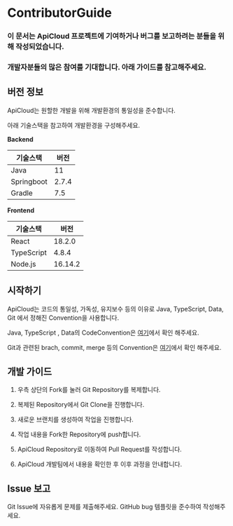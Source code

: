 # ContributorGuide

### 이 문서는 ApiCloud 프로젝트에 기여하거나 버그를 보고하려는 분들을 위해 작성되었습니다.

### 개발자분들의 많은 참여를 기대합니다. 아래 가이드를 참고해주세요.

## 버전 정보

ApiCloud는 원할한 개발을 위해 개발환경의 통일성을 준수합니다.

아래 기술스택을 참고하여 개발환경을 구성해주세요.

**Backend**

| 기술스택   | 버전  |
| ---------- | ----- |
| Java       | 11    |
| Springboot | 2.7.4 |
| Gradle     | 7.5   |

**Frontend**

| 기술스택   | 버전    |
| ---------- | ------- |
| React      | 18.2.0  |
| TypeScript | 4.8.4   |
| Node.js    | 16.14.2 |

## 시작하기

ApiCloud는 코드의 통일성, 가독성, 유지보수 등의 이유로 Java, TypeScript, Data, Git 에서 정해진 Convention을 사용합니다.

Java, TypeScript , Data의 CodeConvention은 [여기](ContributorConvention.md)에서 확인 해주세요.

Git과 관련된 brach, commit, merge 등의 Convention은 [여기](CodeConvention.md)에서 확인 해주세요.

## 개발 가이드

1. 우측 상단의 Fork를 눌러 Git Repository를 복제합니다.

2. 복제된 Repository에서 Git Clone을 진행합니다.

3. 새로운 브랜치를 생성하여 작업을 진행합니다.

4. 작업 내용을 Fork한 Repository에 push합니다.

5. ApiCloud Repository로 이동하여 Pull Request를 작성합니다.

6. ApiCloud 개발팀에서 내용을 확인한 후 이후 과정을 안내합니다.

## Issue 보고

Git Issue에 자유롭게 문제를 제출해주세요. GitHub bug 템플릿을 준수하여 작성해주세요.
